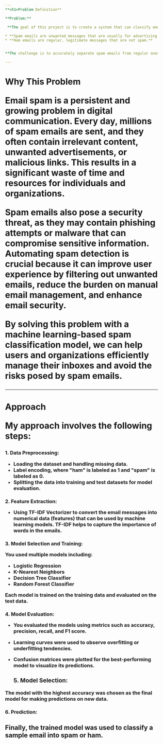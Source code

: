 ```yaml
---
**<h1>Problem Definition**

**Problem:**

 **The goal of this project is to create a system that can classify emails as either "spam" or "ham".**

* **Spam emails are unwanted messages that are usually for advertising or scams.**
* **Ham emails are regular, legitimate messages that are not spam.**


**The challenge is to accurately separate spam emails from regular ones using techniques from  machine learning models.**

---
```


**<h1>Why This Problem**

Email spam is a persistent and growing problem in digital communication. Every day, millions of spam emails are sent, and they often contain irrelevant content, unwanted advertisements, or malicious links. This results in a significant waste of time and resources for individuals and organizations.

Spam emails also pose a security threat, as they may contain phishing attempts or malware that can compromise sensitive information. Automating spam detection is crucial because it can improve user experience by filtering out unwanted emails, reduce the burden on manual email management, and enhance email security.

By solving this problem with a machine learning-based spam classification model, we can help users and organizations efficiently manage their inboxes and avoid the risks posed by spam emails.

---

**<h1>Approach**

My approach involves the following steps:

**<h3>1. Data Preprocessing**:

- Loading the dataset and handling missing data.
- Label encoding, where "ham" is labeled as 1 and "spam" is labeled as 0.
- Splitting the data into training and test datasets for model evaluation.

**<h3>2. Feature Extraction**:

- Using **TF-IDF Vectorizer** to convert the email messages into numerical data (features) that can be used by machine learning models. TF-IDF helps to capture the importance of words in the emails.

**<h3>3. Model Selection and Training**:

You used multiple models including:

- **Logistic Regression**
- **K-Nearest Neighbors**
- **Decision Tree Classifier**
- **Random Forest Classifier**

Each model is trained on the training data and evaluated on the test data.

**<h3>4. Model Evaluation**:

- You evaluated the models using metrics such as **accuracy**, **precision**, **recall**, and **F1 score**.
- **Learning curves** were used to observe overfitting or underfitting tendencies.
- **Confusion matrices** were plotted for the best-performing model to visualize its predictions.

  **<h3>5. Model Selection**:

The model with the highest accuracy was chosen as the final model for making predictions on new data.

**<h3>6. Prediction**:

## Finally, the trained model was used to classify a sample email into spam or ham.
